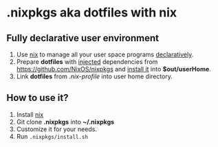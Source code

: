 # .nixpkgs aka dotfiles with nix

## Fully declarative user environment

1. Use [nix](https://nixos.org/nix/) to manage all your user space programs [declaratively](https://github.com/kamilchm/.nixpkgs/blob/5c360c3a05872f5ea15d771d289c812a3dd159b5/config.nix#L35).
2. Prepare **dotfiles** with [injected](https://github.com/kamilchm/.nixpkgs/blob/5c360c3a05872f5ea15d771d289c812a3dd159b5/gtk-config/default.nix#L14)
dependencies from https://github.com/NixOS/nixpkgs and [install it](https://github.com/kamilchm/.nixpkgs/blob/b5a0ccc07998485196ed30471e4e81781041dd74/termite-config/default.nix#L12)
into **$out/userHome**.
3. Link **dotfiles** from *.nix-profile* into user home directory.

## How to use it?

1. Install [nix](https://nixos.org/nix/)
2. Git clone **.nixpkgs** into **~/.nixpkgs**
3. Customize it for your needs.
4. Run `.nixpkgs/install.sh`

